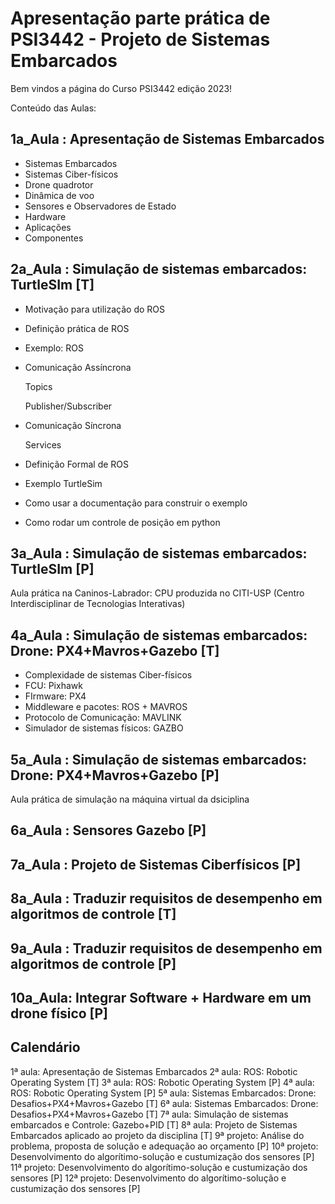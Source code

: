 # Apresentação parte prática de PSI3442 - Projeto de Sistemas Embarcados
Bem vindos a página do Curso PSI3442 edição 2023!

Conteúdo das Aulas:

## 1a_Aula : Apresentação de Sistemas Embarcados 
* Sistemas Embarcados
*  Sistemas Ciber-físicos
*  Drone quadrotor
*  Dinâmica de voo
* Sensores e Observadores de Estado
* Hardware
* Aplicações
* Componentes   

## 2a_Aula : Simulação de sistemas embarcados: TurtleSIm [T]

* Motivação para utilização do ROS
* Definição prática de ROS
* Exemplo: ROS
* Comunicação Assíncrona
  
  Topics
  
  Publisher/Subscriber
  
* Comunicação Síncrona
  
  Services

* Definição Formal de ROS
* Exemplo TurtleSim
* Como usar a documentação para construir o exemplo
* Como rodar um controle de posição em python


## 3a_Aula : Simulação de sistemas embarcados: TurtleSIm [P]
Aula prática na Caninos-Labrador: CPU produzida no CITI-USP (Centro Interdisciplinar de Tecnologias Interativas)

## 4a_Aula : Simulação de sistemas embarcados: Drone: PX4+Mavros+Gazebo [T]

* Complexidade de sistemas Ciber-físicos
* FCU: Pixhawk
* FIrmware: PX4
* Middleware e pacotes: ROS + MAVROS
* Protocolo de Comunicação: MAVLINK
* Simulador de sistemas físicos: GAZBO

## 5a_Aula : Simulação de sistemas embarcados: Drone: PX4+Mavros+Gazebo [P]
Aula prática de simulação na máquina virtual da dsiciplina

## 6a_Aula : Sensores Gazebo [P]

## 7a_Aula : Projeto de Sistemas Ciberfísicos [P]

## 8a_Aula : Traduzir requisitos de desempenho em algoritmos de controle [T] 


## 9a_Aula : Traduzir requisitos de desempenho em algoritmos de controle [P]

## 10a_Aula: Integrar Software + Hardware em um drone físico [P]


## Calendário

1ª  aula: Apresentação de Sistemas Embarcados 
2ª  aula: ROS: Robotic Operating System [T]
3ª  aula: ROS: Robotic Operating System [P]
4ª  aula: ROS: Robotic Operating System [P]
5ª  aula: Sistemas Embarcados: Drone: Desafios+PX4+Mavros+Gazebo [T]
6ª  aula: Sistemas Embarcados: Drone: Desafios+PX4+Mavros+Gazebo [T]
7ª  aula: Simulação de sistemas embarcados e Controle: Gazebo+PID [T]
8ª  aula: Projeto de Sistemas Embarcados aplicado ao projeto da disciplina [T]
9ª  projeto: Análise do problema, proposta de solução e adequação ao orçamento [P]
10ª projeto: Desenvolvimento do algorítimo-solução e custumização dos sensores [P]
11ª projeto: Desenvolvimento do algorítimo-solução e custumização dos sensores [P]
12ª projeto: Desenvolvimento do algorítimo-solução e custumização dos sensores [P]
